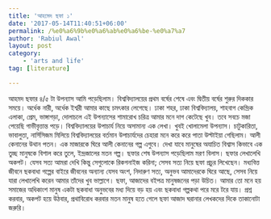 ```yaml
---
title: 'আহমেদ ছফা ১'
date: '2017-05-14T11:40:51+06:00'
permalink: /%e0%a6%9b%e0%a6%ab%e0%a6%be-%e0%a7%a7
author: 'Rabiul Awal'
layout: post
category:
    - 'arts and life'
tag: [literature]

---
```

আহমদ ছফার ৪/৫ টা উপন্যাস আমি পড়েছিলাম। বিশ্ববিদ্যালয়ের প্রথম বর্ষের শেষে এবং দ্বিতীয় বর্ষের শুরুর দিককার সময়ে। অর্ধেক নারী, অর্ধেক ইশ্বরী আমার কাছে চমৎকার লেগেছে। ঢাকা শহর, ঢাকা বিশ্ববিদ্যালয়, শাহবাগ কেন্দ্রিক এলাকা, প্রেম, ভাঙ্গাগড়া, দোলাচলে এই উপন্যাসের শামারোখ চরিত্র আমার মনে দাগ কেটেছে খুব। তবে সবচে মজা পেয়েছি গাভীবৃত্তান্ত পড়ে। বিশ্ববিদ্যালয়ের উপাচার্য নিয়ে অসামান্য এক লেখা। খুবই খোলামেলা উপন্যাস। চাটুকারিতা, ভাবালুতা, নার্সিসিজম মিলিয়ে বিশ্ববিদ্যালয়ের বর্তমান উপাচার্য<span class="text_exposed_show">দের চেহারা মনে করে করে পাতা উল্টাইয়া গেছিলাম। আলী কেনানের উথান পতন। এক মাজারকে ঘিরে আলী কেনানের গল্প এগুবে। দেখা যাবে মানুষের অযাচিত বিশ্বাস কিভাবে এক তুচ্ছ মানুষকে বিশাল করে তুলে, ইন্দ্রজালের মতন গল্প। ছফার শেষ উপন্যাস পড়েছিলাম মরণ বিলাস। ছফার লেখালেখি অকপট। যেসব সত্য আমরা দেখি কিন্তু সেগুলোকে রিকগনাইজ করিনা; সেসব সত্য নিয়ে ছফা প্রচুর লিখেছেন। মধ্যবিত্ত জীবনে ছকবাধা গল্পের বাইরে জীবনের অন্যান্য যেসব অংশ, নিদারুণ সত্য, অনুভব আমাদেরকে ঘিরে আছে, সেসব নিয়ে যারা লেখালেখি করেন আমার তাঁদের খুব ভাল্লাগে। ছফা, আজাদের বইপত্র মানুষজনের পড়া উচিত। আমার তো মনে হয় সমাজের অধিকাংশ মানুষ একটা ছকবাধা অনুভবের মধ্য দিয়ে বড় হয় এবং ছকবাধা গল্পকথা পরে মরে টরে যায়। প্রশ্ন করবার, অকপট হয়ে উঠবার, প্রথাবিরোধ করবার মতন মানুষ হতে গেলে ছফা আজাদ ঘরানার লেখকদের দিকে তাকানোটা জরুরি।